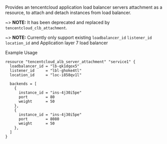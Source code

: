 Provides an tencentcloud application load balancer servers attachment as a resource, to attach and detach instances from load balancer.

~> **NOTE:** It has been deprecated and replaced by `tencentcloud_clb_attachment`.

~> **NOTE:** Currently only support existing `loadbalancer_id` `listener_id` `location_id` and Application layer 7 load balancer

Example Usage

```hcl
resource "tencentcloud_alb_server_attachment" "service1" {
  loadbalancer_id = "lb-qk1dqox5"
  listener_id     = "lbl-ghoke4tl"
  location_id     = "loc-i858qv1l"

  backends = [
    {
      instance_id = "ins-4j30i5pe"
      port        = 80
      weight      = 50
    },
    {
      instance_id = "ins-4j30i5pe"
      port        = 8080
      weight      = 50
    },
  ]
}
```